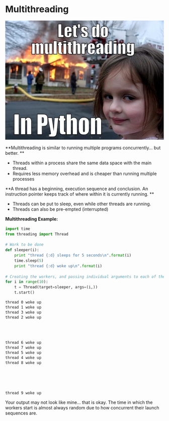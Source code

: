 # Multithreading

![](/assets/e0d5117bef35ea6a2f1a7baa7c1d029abb76060387f51ba05aa8f7b632782b40.jpg)

**Multithreading is similar to running multiple programs concurrently... but better. **

* Threads within a process share the same data space with the main thread.
* Requires less memory overhead and is cheaper than running multiple processes

**A thread has a beginning, execution sequence and conclusion. An instruction pointer keeps track of where within it is currently running. **

* Threads can be put to sleep, even while other threads are running. 
* Threads can also be pre-empted \(interrupted\)

**Multithreading Example:**

```py
import time
from threading import Thread 

# Work to be done
def sleeper(i):
    print "thread {:d} sleeps for 5 seconds\n".format(i)
    time.sleep(5)
    print "thread {:d} woke up\n".format(i)

# Creating the workers, and passing individual arguments to each of them
for i in range(10):
    t = Thread(target=sleeper, args=(i,))
    t.start()
```

```
thread 0 woke up
thread 1 woke up
thread 3 woke up
thread 2 woke up




thread 6 woke up
thread 7 woke up
thread 5 woke up
thread 4 woke up
thread 8 woke up





thread 9 woke up
```

Your output may not look like mine... that is okay. The time in which the workers start is almost always random due to how concurrent their launch sequences are.



